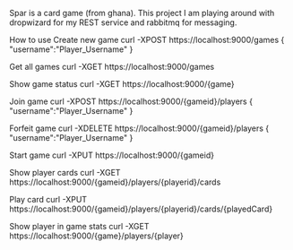 Spar is a card game (from ghana). This project I am playing around with dropwizard for my REST service and rabbitmq for messaging.

How to use
Create new game
curl -XPOST https://localhost:9000/games
{
  "username":"Player_Username"
}

Get all games
curl -XGET https://localhost:9000/games

Show game status
curl -XGET https://localhost:9000/{game}

Join game
curl -XPOST https://localhost:9000/{gameid}/players
{
  "username":"Player_Username"
}

Forfeit game
curl -XDELETE https://localhost:9000/{gameid}/players
{
  "username":"Player_Username"
}

Start game
curl -XPUT https://localhost:9000/{gameid}

Show player cards
curl -XGET https://localhost:9000/{gameid}/players/{playerid}/cards

Play card
curl -XPUT https://localhost:9000/{gameid}/players/{playerid}/cards/{playedCard}

Show player in game stats
curl -XGET https://localhost:9000/{game}/players/{player}
